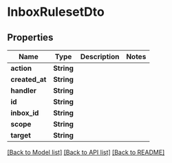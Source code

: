 # InboxRulesetDto

## Properties

Name | Type | Description | Notes
------------ | ------------- | ------------- | -------------
**action** | **String** |  | 
**created_at** | **String** |  | 
**handler** | **String** |  | 
**id** | **String** |  | 
**inbox_id** | **String** |  | 
**scope** | **String** |  | 
**target** | **String** |  | 

[[Back to Model list]](../README#documentation-for-models) [[Back to API list]](../README#documentation-for-api-endpoints) [[Back to README]](../README)


